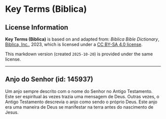 # Key Terms (Biblica)

## License Information

**Key Terms (Biblica)** is based on and adapted from: _Biblica Bible Dictionary_, [Biblica, Inc.](https://www.biblica.com/), 2023, which is licensed under a [CC BY-SA 4.0 license](https://creativecommons.org/licenses/by-sa/4.0/legalcode.en).

This markdown version (created `2025-10-20`) is provided under the same license.



--------------------------------

## Anjo do Senhor (id: 145937)

Um anjo sempre descrito com o nome do Senhor no Antigo Testamento. Este ser espiritual às vezes trazia uma mensagem de Deus. Outras vezes, o Antigo Testamento descrevia o anjo como sendo o próprio Deus. Este anjo era uma maneira de Deus se manifestar na terra antes do nascimento de Jesus.



